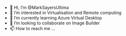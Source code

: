 - 👋 Hi, I’m @MarkSayersUltima
- 👀 I’m interested in Virtualisation and Remote computing
- 🌱 I’m currently learning Azure Virtual Desktop
- 💞️ I’m looking to collaborate on Image Builder
- 📫 How to reach me ...

<!---
MarkSayersUltima/MarkSayersUltima is a ✨ special ✨ repository because its `README.md` (this file) appears on your GitHub profile.
You can click the Preview link to take a look at your changes.
--->
